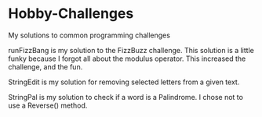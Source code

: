 # Hobby-Challenges
My solutions to common programming challenges

runFizzBang is my solution to the FizzBuzz challenge. This solution is a little funky because I forgot all about the modulus operator. This increased the challenge, and the fun.

StringEdit is my solution for removing selected letters from a given text.

StringPal is my solution to check if a word is a Palindrome. I chose not to use a Reverse() method.

